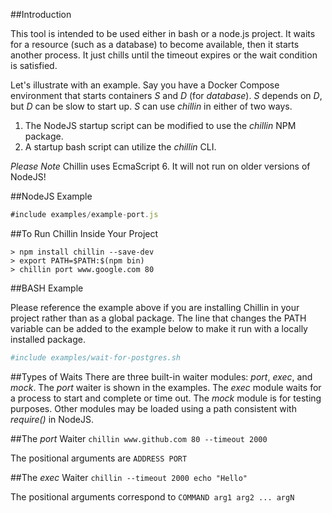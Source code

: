 ##Introduction

This tool is intended to be used either in bash or a node.js project. It waits for a resource
(such as a database) to become available, then it starts another process. It just chills until
the timeout expires or the wait condition is satisfied.

Let's illustrate with
an example. Say you have a Docker Compose environment that starts containers _S_ and _D_ (for _database_).
_S_ depends on _D_, but _D_ can be slow to start up. _S_ can use _chillin_ in either of two ways.

1. The NodeJS startup script can be modified to use the _chillin_ NPM package.
2. A startup bash script can utilize the _chillin_ CLI.

_Please Note_ Chillin uses EcmaScript 6. It will not run on older versions of NodeJS!

##NodeJS Example

```javascript
#include examples/example-port.js
```

##To Run Chillin Inside Your Project
```
> npm install chillin --save-dev
> export PATH=$PATH:$(npm bin)
> chillin port www.google.com 80
```

##BASH Example

Please reference the example above if you are installing Chillin in your project rather than as a global
package. The line that changes the PATH variable can be added to the example below to make it run with
a locally installed package.

```bash
#include examples/wait-for-postgres.sh
```

##Types of Waits
There are three built-in waiter modules: _port_, _exec_, and _mock_. The _port_ waiter is shown in the examples. The
_exec_ module waits for a process to start and complete or time out. The _mock_ module is for testing purposes. Other
modules may be loaded using a path consistent with _require()_ in NodeJS.

##The _port_ Waiter
`chillin www.github.com 80 --timeout 2000`

The positional arguments are `ADDRESS PORT`

##The _exec_ Waiter
`chillin --timeout 2000 echo "Hello"`

The positional arguments correspond to `COMMAND arg1 arg2 ... argN`
